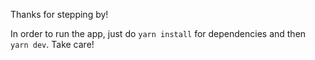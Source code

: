 Thanks for stepping by! 

In order to run the app, just do `yarn install` for dependencies and then `yarn dev`. Take care!